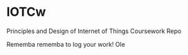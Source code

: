 # IOTCw
Principles and Design of Internet of Things Coursework Repo

Rememba rememba to log your work! Ole

